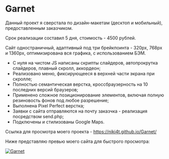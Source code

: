# Garnet

Данный проект я сверстала по дизайн-макетам (десктоп и мобильный), предоставленным заказчиком.

Срок реализации составил 5 дня, стоимость - 4500 рублей.

Сайт одностраничный, адаптивный под три брейкпоинта - 320px, 768px и 1360px, оптимизирована вся графика, с использованием БЭМ.

- С нуля на чистом JS написаны скрипты слайдеров, автопрокрутка слайдеров, плавный скролл, аккордеон;
- Реализовано меню, фиксирующееся в верхней части экрана при скролле;
- Полностью семантическая верстка, кроссбраузерность на 10 последних версий браузеров;
- Применено сложное позиционирование элементов, включая полную резиновость фонов под любое разрешение;
- Выполнена Pixel Perfect верстка;
- Заявки с сайта отправляются на почту заказчка - реализация посредством send.php;
- Подключены и стилизованы Google Maps.

Ссылка для просмотра моего проекта - https://niki4t.github.io/Garnet/

Ниже представляю превью моего сайта для быстрого просмотра:

<a href="https://ibb.co/b3j3BWD"><img src="https://i.ibb.co/YW4WkRw/Garnet.png" alt="Garnet" border="0"></a>
